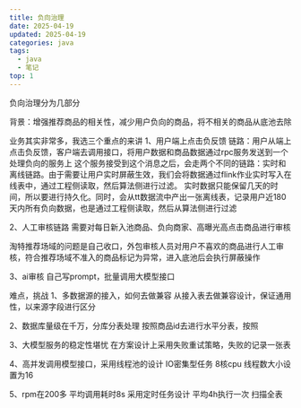 ```yaml
---
title: 负向治理
date: 2025-04-19
updated: 2025-04-19
categories: java
tags:
  - java
  - 笔记
top: 1
---
```


负向治理分为几部分

背景：增强推荐商品的相关性，减少用户负向的商品，将不相关的商品从底池去除

业务其实非常多，我选三个重点的来讲
1、用户端上点击负反馈
链路：用户从端上点击负反馈，客户端去调用接口，将用户数据和商品数据通过rpc服务发送到一个处理负向的服务上
这个服务接受到这个消息之后，会走两个不同的链路：实时和离线链路。由于需要让用户实时屏蔽生效，我们会将数据通过flink作业实时写入在线表中，通过工程侧读取，然后算法侧进行过滤。
实时数据只能保留几天的时间，所以要进行持久化。同时，会从tt数据流中产出一张离线表，记录用户近180天内所有负向数据，也是通过工程侧读取，然后从算法侧进行过滤

2、人工审核链路
需要对每日新入池商品、负向商家、高曝光高点击商品进行审核

淘特推荐场域的问题是自己收口，外包审核人员对用户不喜欢的商品进行人工审核，符合推荐场域不准入的商品标记为异常，进入底池后会执行屏蔽操作

3、ai审核
自己写prompt，批量调用大模型接口 


难点，挑战
1、多数据源的接入，如何去做兼容
从接入表去做兼容设计，保证通用性，以来源字段进行区分

2、数据库量级在千万，分库分表处理
按照商品id去进行水平分表，按照

3、大模型服务的稳定性堪忧
在方案设计上采用失败重试策略，失败的记录一张表

4、高并发调用模型接口，采用线程池的设计
IO密集型任务 8核cpu 线程数大小设置为16

5、rpm在200多 
平均调用耗时8s 
采用定时任务设计 平均4h执行一次 扫描全表

